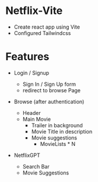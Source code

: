 # Netflix-Vite

- Create react app using Vite
- Configured Tailwindcss

# Features
- Login / Signup
    - Sign In / Sign Up form
    - redirect to browse Page

- Browse (after authentication)
    - Header
    - Main Movie
        - Trailer in background
        - Movie Title in description
        - Movie suggestions
            - MovieLists * N

- NetflixGPT
    - Search Bar
    - Movie Suggestions